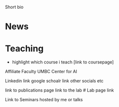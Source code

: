 

Short bio

# News
# Teaching
- highlight which course i teach [link to coursepage]

Affiliate Faculty
UMBC Center for AI

Linkedin link
google schoalr link 
other socials etc


link to publications page
link to the lab                 # Lab page link


Link to Seminars hosted by me or talks
